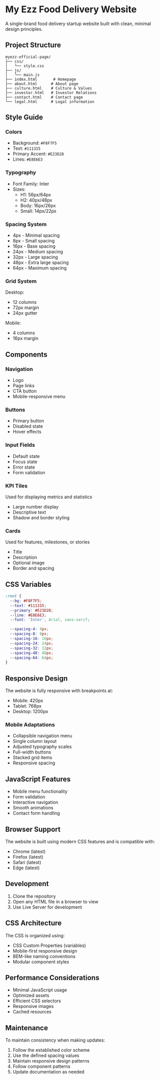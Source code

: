 # My Ezz Food Delivery Website

A single-brand food delivery startup website built with clean, minimal design principles.

## Project Structure

```
myezz-official-page/
├── css/
│   └── style.css
├── js/
│   └── main.js
├── index.html       # Homepage
├── about.html      # About page
├── culture.html    # Culture & Values
├── investor.html   # Investor Relations
├── contact.html    # Contact page
└── legal.html      # Legal information
```

## Style Guide

### Colors
- Background: `#F8F7F5`
- Text: `#111315`
- Primary Accent: `#E23D28`
- Lines: `#E8E6E3`

### Typography
- Font Family: Inter
- Sizes:
  - H1: 56px/64px
  - H2: 40px/48px
  - Body: 16px/26px
  - Small: 14px/22px

### Spacing System
- 4px - Minimal spacing
- 8px - Small spacing
- 16px - Base spacing
- 24px - Medium spacing
- 32px - Large spacing
- 48px - Extra large spacing
- 64px - Maximum spacing

### Grid System
Desktop:
- 12 columns
- 72px margin
- 24px gutter

Mobile:
- 4 columns
- 16px margin

## Components

### Navigation
- Logo
- Page links
- CTA button
- Mobile-responsive menu

### Buttons
- Primary button
- Disabled state
- Hover effects

### Input Fields
- Default state
- Focus state
- Error state
- Form validation

### KPI Tiles
Used for displaying metrics and statistics
- Large number display
- Descriptive text
- Shadow and border styling

### Cards
Used for features, milestones, or stories
- Title
- Description
- Optional image
- Border and spacing

## CSS Variables

```css
:root {
  --bg: #F8F7F5;
  --text: #111315;
  --primary: #E23D28;
  --line: #E8E6E3;
  --font: 'Inter', Arial, sans-serif;

  --spacing-4: 4px;
  --spacing-8: 8px;
  --spacing-16: 16px;
  --spacing-24: 24px;
  --spacing-32: 32px;
  --spacing-48: 48px;
  --spacing-64: 64px;
}
```

## Responsive Design

The website is fully responsive with breakpoints at:
- Mobile: 420px
- Tablet: 768px
- Desktop: 1200px

### Mobile Adaptations
- Collapsible navigation menu
- Single column layout
- Adjusted typography scales
- Full-width buttons
- Stacked grid items
- Responsive spacing

## JavaScript Features

- Mobile menu functionality
- Form validation
- Interactive navigation
- Smooth animations
- Contact form handling

## Browser Support

The website is built using modern CSS features and is compatible with:
- Chrome (latest)
- Firefox (latest)
- Safari (latest)
- Edge (latest)

## Development

1. Clone the repository
2. Open any HTML file in a browser to view
3. Use Live Server for development

## CSS Architecture

The CSS is organized using:
- CSS Custom Properties (variables)
- Mobile-first responsive design
- BEM-like naming conventions
- Modular component styles

## Performance Considerations

- Minimal JavaScript usage
- Optimized assets
- Efficient CSS selectors
- Responsive images
- Cached resources

## Maintenance

To maintain consistency when making updates:
1. Follow the established color scheme
2. Use the defined spacing values
3. Maintain responsive design patterns
4. Follow component patterns
5. Update documentation as needed
